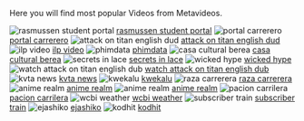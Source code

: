 Here you will find most popular Videos from Metavideos.

<img src="https://fbcdn-vthumb-a.akamaihd.net/hvthumb-ak-xtp1/v/t15.0-10/p128x128/244565_10101401187710442_10101401185589692_36774_1526_b.jpg?oh=c3c7983a15b9edd1102fd821bbcf916d&oe=589459B3&__gda__=1487372679_36d939f6439bf50ca980e0fcd7467dd7" alt="rasmussen student portal">
<a href="https://metavideos.com/video/6074953/the-new-student-portal">rasmussen student portal</a>

<img src="https://fbcdn-profile-a.akamaihd.net/hprofile-ak-xpa1/v/t1.0-1/c41.41.517.517/s200x200/581732_350991411684672_2084302262_n.jpg?oh=73c499a07cd31cbe3a96662b3d46082f&oe=58AB1A5D&__gda__=1487174430_ab8a4ed1e0782e2160b26469db1cc6a5" alt="portal carrerero">
<a href="https://metavideos.com/facebook/PortalCarrerero">portal carrerero</a>

<img src="https://fbcdn-vthumb-a.akamaihd.net/hvthumb-ak-xta1/v/t15.0-10/p228x119/12103397_1492213001080137_327374434_n.jpg?oh=aadc0b5262e1b96bd60928199d505090&oe=589A9479&__gda__=1483209590_a6ea281969ae3282fdc501f5ac72aee1" alt="attack on titan english dud">
<a href="https://metavideos.com/video/5964603/attack-on-titan-episode-8-english-dubbed">attack on titan english dud</a>

<img src="https://fbcdn-profile-a.akamaihd.net/hprofile-ak-xfp1/v/t1.0-1/p200x200/300699_283954661633607_1908827510_n.jpg?oh=f9af4698d338f7401e6baa07dedc62f0&oe=586194AA&__gda__=1487655041_af34b555548fe47665dbb4590beb376f" alt="ilp video">
<a href="https://metavideos.com/facebook/ilpvideo">ilp video</a>

<img src="https://fbcdn-profile-a.akamaihd.net/hprofile-ak-xfa1/v/t1.0-1/c101.29.368.368/s200x200/546650_217951224975662_1429600043_n.jpg?oh=0fb8a3c90cefedf5df728724c438e35f&oe=58A6D372&__gda__=1486609516_a80e5d958f411f58c61083c24c2500d3" alt="phimdata">
<a href="https://metavideos.com/facebook/Phimdata-com-217508298353288">phimdata</a>

<img src="https://fbcdn-profile-a.akamaihd.net/hprofile-ak-xfl1/v/t1.0-1/p200x200/14333766_1186279084769325_2961831128347737748_n.png?oh=42952d1695f17da112d52075566ddd6b&oe=5861E2B2&__gda__=1482917534_c7f6b052483094000b435678aacdcf6f" alt="casa cultural berea">
<a href="https://metavideos.com/facebook/CCBoficial">casa cultural berea</a>

<img src="https://fbcdn-profile-a.akamaihd.net/hprofile-ak-xap1/v/t1.0-1/c35.79.441.441/s200x200/196852_464671663591221_1453316769_n.jpg?oh=14de8e35b24f156c4724d8b063bc77ce&oe=5897AA22&__gda__=1483100918_0133a0a59bdfb261a5d89e38a02462af" alt="secrets in lace">
<a href="https://metavideos.com/facebook/secretsinlace">secrets in lace</a>

<img src="https://fbcdn-profile-a.akamaihd.net/hprofile-ak-xap1/v/t1.0-1/p200x200/1004646_630095343669330_1554296628_n.png?oh=ac627affb5115537826bbd557454bb07&oe=5861EF05&__gda__=1487072167_9c9bcbb9bf6086d20c5fdeb266f097bd" alt="wicked hype">
<a href="https://metavideos.com/facebook/Wickedhype">wicked hype</a>

<img src="https://fbcdn-vthumb-a.akamaihd.net/hvthumb-ak-xtp1/v/t15.0-10/p228x119/1976020_1490948361206601_365802965_n.jpg?oh=0e89838ef5967e0a3f35c4857a3ff50f&oe=586851A9&__gda__=1486926200_2077b99e5cc274785f840d48b09169f0" alt="watch attack on titan english dub">
<a href="">watch attack on titan english dub</a>

<img src="https://fbcdn-vthumb-a.akamaihd.net/hvthumb-ak-xat1/v/t15.0-10/p160x160/11407477_997629606923128_999139025_n.jpg?oh=239f0eb4c501936d755dc8a9f42f5612&oe=5867044E&__gda__=1483110577_53009ff35ab548f13c8144097c134f40" alt="kvta news">
<a href="https://metavideos.com/video/1318418/oxnard-teen-left-crically-wounded-in-assault">kvta news</a>

<img src="https://fbcdn-vthumb-a.akamaihd.net/hvthumb-ak-xtp1/v/t15.0-10/p128x128/12108385_1028963900468043_879787873_n.jpg?oh=c3e8d9aa4e7b283d280fdcc95949c156&oe=58696371&__gda__=1482962166_64fe0179bf5efe6f5391f9a1aff87ad0" alt="kwekalu">
<a href="https://metavideos.com/video/1316149/knla-goc-speech-on-nca">kwekalu</a>

<img src="https://fbcdn-profile-a.akamaihd.net/hprofile-ak-xpa1/v/t1.0-1/p200x200/10380983_1565510590354728_2172722437040898951_n.jpg?oh=4622f7b656a788d6818b47e386fefef3&oe=586196F9&__gda__=1486158331_5beb87789feef920c66168e3c58e1f91" alt="raza carrerera">
<a href="https://metavideos.com/facebook/razacarrererakc">raza carrerera</a>

<img src="https://fbcdn-vthumb-a.akamaihd.net/hvthumb-ak-xpa1/v/t15.0-10/p128x128/11919617_1641685669441592_1286892779_n.jpg?oh=581afb8134c18ecd6665816fe437b916&oe=589EF74A&__gda__=1487617346_a10d749c673c6d69657bf8269c1238ab" alt="anime realm">
<a href="https://metavideos.com/video/6653939/charlotte-episode-7-english-subbed">anime realm</a>

<img src="https://fbcdn-vthumb-a.akamaihd.net/hvthumb-ak-xat1/v/t15.0-10/p128x128/11114590_1639621449648014_1976851330_n.jpg?oh=aec025f65396cbb8b038d8d5b7e39d67&oe=58A2F11B&__gda__=1487160298_58bdb4a76c69d5c05a9bc426a95c3334" alt="anime realm">
<a href="https://metavideos.com/video/296156/charlotte-episode-1-english-subbed">anime realm</a>

<img src="https://fbcdn-vthumb-a.akamaihd.net/hvthumb-ak-xtp1/v/t15.0-10/p128x128/10953581_1052315288118427_1052314351451854_58217_1867_b.jpg?oh=23dd151ff37a44d9002ec0f0daa03eec&oe=58926328&__gda__=1487313180_1dd243e89b9e046303ead9509313a3dd" alt="pacion carrilera">
<a href="https://metavideos.com/video/1888592/para-toda-esa-raza-que-miran-pacion-carrilera-y-para-que-le">pacion carrilera</a>

<img src="https://fbcdn-profile-a.akamaihd.net/hprofile-ak-prn2/v/t1.0-1/c135.55.690.690/s200x200/1016224_544634945597744_1856056401_n.png?oh=413c942a17efae1300236da85e78654f&oe=58A37469&__gda__=1486206066_88b134dde70f338e87f0bffae627ac16" alt="wcbi weather">
<a href="https://metavideos.com/facebook/wcbiweather">wcbi weather</a>

<img src="https://fbcdn-vthumb-a.akamaihd.net/hvthumb-ak-xpt1/v/t15.0-10/p128x128/1096107_579339988771094_579337208771372_54338_1592_b.jpg?oh=45ab0ae9d1a07c8f0158d767f3d087eb&oe=586693B6&__gda__=1482893134_5758910a88f82aed9368e2b23de7ba9a" alt="subscriber train">
<a href="https://metavideos.com/video/8648999/subscriber-train-animation">subscriber train</a>

<img src="https://fbcdn-profile-a.akamaihd.net/hprofile-ak-xaf1/v/t1.0-1/p200x200/10392625_888802474485103_2471290576398741912_n.jpg?oh=b9b4039f100b7b3809d15277f772489f&oe=589FEA1C&__gda__=1482761376_91c936f725b96f45841f87be10356802" alt="ejashiko">
<a href="https://metavideos.com/facebook/280248428673847">ejashiko</a>

<img src="https://fbcdn-profile-a.akamaihd.net/hprofile-ak-xla1/v/t1.0-1/p200x200/14690896_1227370663951522_6385047342010124614_n.jpg?oh=6021c19a5ea1018a1a76de1ad2f40b5e&oe=5897EA72&__gda__=1486291735_be60261d582b319dc350326378a46db7" alt="kodhit">
<a href="https://metavideos.com/facebook/kodhit">kodhit</a>

